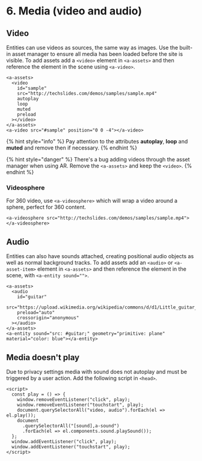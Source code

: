 # 6. Media \(video and audio\)

## Video

Entities can use videos as sources, the same way as images. Use the built-in asset manager to ensure all media has been loaded before the site is visible. To add assets add a `<video>` element in `<a-assets>` and then reference the element in the scene using `<a-video>`.

```markup
<a-assets>
  <video
    id="sample"
    src="http://techslides.com/demos/samples/sample.mp4"
    autoplay
    loop
    muted
    preload
  ></video>
</a-assets>
<a-video src="#sample" position="0 0 -4"></a-video>
```

{% hint style="info" %}
Pay attention to the attributes **autoplay**, **loop** and **muted** and remove then if necessary.
{% endhint %}

{% hint style="danger" %}
There's a bug adding videos through the asset manager when using AR. Remove the `<a-assets>` and keep the `<video>`. 
{% endhint %}

### Videosphere

For 360 video, use `<a-videosphere>` which will wrap a video around a sphere, perfect for 360 content.

```markup
<a-videosphere src="http://techslides.com/demos/samples/sample.mp4"></a-videosphere>
```

## Audio

Entities can also have sounds attached, creating positional audio objects as well as normal background tracks. To add assets add an `<audio>` or `<a-asset-item>` element in `<a-assets>` and then reference the element in the scene, with `<a-entity sound="">`.

```markup
<a-assets>
  <audio
    id="guitar"
    src="https://upload.wikimedia.org/wikipedia/commons/d/d1/Little_guitar_%28Antti_Luode%29.mp3"
    preload="auto"
    crossorigin="anonymous"
  ></audio>
</a-assets>
<a-entity sound="src: #guitar;" geometry="primitive: plane" material="color: blue"></a-entity>
```

## Media doesn't play

Due to privacy settings media with sound does not autoplay and must be triggered by a user action. Add the following script in `<head>`.

```markup
<script>
  const play = () => {
    window.removeEventListener("click", play);
    window.removeEventListener("touchstart", play);
    document.querySelectorAll("video, audio").forEach(el => el.play());
    document
      .querySelectorAll("[sound],a-sound")
      .forEach(el => el.components.sound.playSound());
  };
  window.addEventListener("click", play);
  window.addEventListener("touchstart", play);
</script>
```

